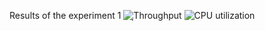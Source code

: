 
Results of the experiment 1
![ฺThroughput](https://github.com/TNatapon/Privacy_SDN_Edge_IoT/blob/main/PlanB/CPU_utilization_Experiment/CPU_utilization_plot_version2/messageImage_1631667864957.jpg)
![CPU utilization](https://github.com/TNatapon/Privacy_SDN_Edge_IoT/blob/main/PlanB/CPU_utilization_Experiment/CPU_utilization_plot_version2/messageImage_1631667892955.jpeg)
